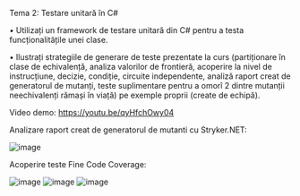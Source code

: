 Tema 2: Testare unitară în C#

• Utilizați un framework de testare unitară din C# pentru a testa funcționalitățile unei clase.

• Ilustrați strategiile de generare de teste prezentate la curs (partiționare în clase de
echivalență, analiza valorilor de frontieră, acoperire la nivel de instrucțiune, decizie, condiție,
circuite independente, analiză raport creat de generatorul de mutanți, teste suplimentare pentru a
omorî 2 dintre mutanții neechivalenți rămași în viață) pe exemple proprii (create de echipă).

Video demo: https://youtu.be/qyHfchOwy04

Analizare raport creat de generatorul de mutanti cu Stryker.NET:


![image](https://github.com/diana-clinciu/QA_Project/assets/92121071/ef52cacf-c8fb-4bc1-9f28-065227a3fede)

Acoperire teste Fine Code Coverage:

![image](https://github.com/diana-clinciu/QA_Project/assets/92121071/827ad90d-11f8-4f02-ba63-670031dff7f3)
![image](https://github.com/diana-clinciu/QA_Project/assets/92121071/512257ed-a9cf-473a-a7e6-0f0e126fd6f5)
![image](https://github.com/diana-clinciu/QA_Project/assets/92121071/05d4ac9e-f237-464a-8200-be87c95a2d8f)
